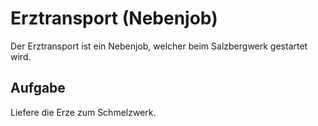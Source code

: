 # Erztransport (Nebenjob)
Der Erztransport ist ein Nebenjob, welcher beim Salzbergwerk gestartet wird.

## Aufgabe
Liefere die Erze zum Schmelzwerk.
